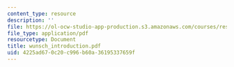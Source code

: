 ```yaml
---
content_type: resource
description: ''
file: https://ol-ocw-studio-app-production.s3.amazonaws.com/courses/res-12-000-evolution-of-physical-oceanography-spring-2007/4225ad670c20c996b60a36195337659f_wunsch_introduction.pdf
file_type: application/pdf
resourcetype: Document
title: wunsch_introduction.pdf
uid: 4225ad67-0c20-c996-b60a-36195337659f
---
```


